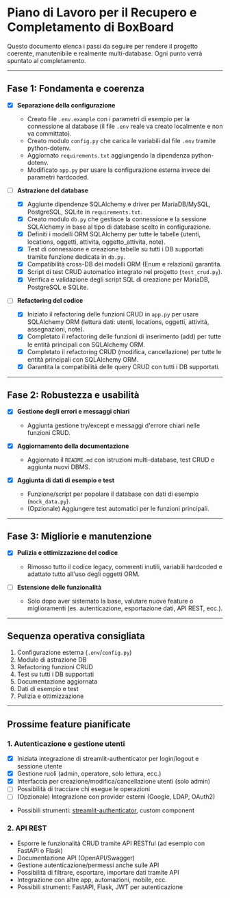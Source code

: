 # Piano di Lavoro per il Recupero e Completamento di BoxBoard

Questo documento elenca i passi da seguire per rendere il progetto coerente, manutenibile e realmente multi-database. Ogni punto verrà spuntato al completamento.

---

## Fase 1: Fondamenta e coerenza
- [x] **Separazione della configurazione**
  - Creato file `.env.example` con i parametri di esempio per la connessione al database (il file `.env` reale va creato localmente e non va committato).
  - Creato modulo `config.py` che carica le variabili dal file `.env` tramite python-dotenv.
  - Aggiornato `requirements.txt` aggiungendo la dipendenza python-dotenv.
  - Modificato `app.py` per usare la configurazione esterna invece dei parametri hardcoded.

- [ ] **Astrazione del database**
  - [x] Aggiunte dipendenze SQLAlchemy e driver per MariaDB/MySQL, PostgreSQL, SQLite in `requirements.txt`.
  - [x] Creato modulo `db.py` che gestisce la connessione e la sessione SQLAlchemy in base al tipo di database scelto in configurazione.
  - [x] Definiti i modelli ORM SQLAlchemy per tutte le tabelle (utenti, locations, oggetti, attivita, oggetto_attivita, note).
  - [x] Test di connessione e creazione tabelle su tutti i DB supportati tramite funzione dedicata in `db.py`.
  - [x] Compatibilità cross-DB dei modelli ORM (Enum e relazioni) garantita.
  - [x] Script di test CRUD automatico integrato nel progetto (`test_crud.py`).
  - [x] Verifica e validazione degli script SQL di creazione per MariaDB, PostgreSQL e SQLite.

- [ ] **Refactoring del codice**
  - [x] Iniziato il refactoring delle funzioni CRUD in `app.py` per usare SQLAlchemy ORM (lettura dati: utenti, locations, oggetti, attività, assegnazioni, note).
  - [x] Completato il refactoring delle funzioni di inserimento (add) per tutte le entità principali con SQLAlchemy ORM.
  - [x] Completato il refactoring CRUD (modifica, cancellazione) per tutte le entità principali con SQLAlchemy ORM.
  - [x] Garantita la compatibilità delle query CRUD con tutti i DB supportati.

---

## Fase 2: Robustezza e usabilità
- [x] **Gestione degli errori e messaggi chiari**
  - Aggiunta gestione try/except e messaggi d'errore chiari nelle funzioni CRUD.

- [x] **Aggiornamento della documentazione**
  - Aggiornato il `README.md` con istruzioni multi-database, test CRUD e aggiunta nuovi DBMS.

- [x] **Aggiunta di dati di esempio e test**
  - Funzione/script per popolare il database con dati di esempio (`mock_data.py`).
  - (Opzionale) Aggiungere test automatici per le funzioni principali.

---

## Fase 3: Migliorie e manutenzione
- [x] **Pulizia e ottimizzazione del codice**
  - Rimosso tutto il codice legacy, commenti inutili, variabili hardcoded e adattato tutto all'uso degli oggetti ORM.

- [ ] **Estensione delle funzionalità**
  - Solo dopo aver sistemato la base, valutare nuove feature o miglioramenti (es. autenticazione, esportazione dati, API REST, ecc.).

---

## Sequenza operativa consigliata
1. Configurazione esterna (`.env`/`config.py`)
2. Modulo di astrazione DB
3. Refactoring funzioni CRUD
4. Test su tutti i DB supportati
5. Documentazione aggiornata
6. Dati di esempio e test
7. Pulizia e ottimizzazione 

---

## Prossime feature pianificate

### 1. Autenticazione e gestione utenti
- [x] Iniziata integrazione di streamlit-authenticator per login/logout e sessione utente
- [x] Gestione ruoli (admin, operatore, solo lettura, ecc.)
- [x] Interfaccia per creazione/modifica/cancellazione utenti (solo admin)
- [ ] Possibilità di tracciare chi esegue le operazioni
- [ ] (Opzionale) Integrazione con provider esterni (Google, LDAP, OAuth2)
- Possibili strumenti: [streamlit-authenticator](https://github.com/mkhorasani/Streamlit-Authenticator), custom component

### 2. API REST
- Esporre le funzionalità CRUD tramite API RESTful (ad esempio con FastAPI o Flask)
- Documentazione API (OpenAPI/Swagger)
- Gestione autenticazione/permessi anche sulle API
- Possibilità di filtrare, esportare, importare dati tramite API
- Integrazione con altre app, automazioni, mobile, ecc.
- Possibili strumenti: FastAPI, Flask, JWT per autenticazione 